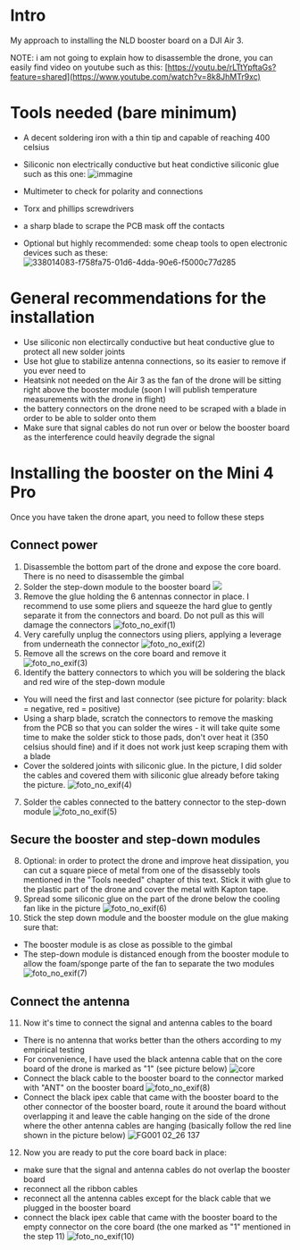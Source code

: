 # Intro
My approach to installing the NLD booster board on a DJI Air 3.

NOTE: i am not going to explain how to disassemble the drone, you can easily find video on youtube such as this: [https://youtu.be/rLTtYpftaGs?feature=shared](https://www.youtube.com/watch?v=8k8JhMTr9xc)

# Tools needed (bare minimum)
- A decent soldering iron with a thin tip and capable of reaching 400 celsius
- Siliconic non electrically conductive but heat condictive siliconic glue such as this one:
![immagine](https://github.com/user-attachments/assets/2a0a0e62-e4f0-48af-b45c-07f20505b6b9)

- Multimeter to check for polarity and connections
- Torx and phillips screwdrivers
- a sharp blade to scrape the PCB mask off the contacts
- Optional but highly recommended: some cheap tools to open electronic devices such as these: 
![338014083-f758fa75-01d6-4dda-90e6-f5000c77d285](https://github.com/user-attachments/assets/3a104caa-c078-41a8-82ae-4bfe9642fcd5)

# General recommendations for the installation
- Use siliconic non electircally conductive but heat conductive glue to protect all new solder joints
- Use hot glue to stabilize antenna connections, so its easier to remove if you ever need to
- Heatsink not needed on the Air 3 as the fan of the drone will be sitting right above the booster module (soon I will publish temperature measurements with the drone in flight)
- the battery connectors on the drone need to be scraped with a blade in order to be able to solder onto them
- Make sure that signal cables do not run over or below the booster board as the interference could heavily degrade the signal


# Installing the booster on the Mini 4 Pro
Once you have taken the drone apart, you need to follow these steps

## Connect power
1) Disassemble the bottom part of the drone and expose the core board. There is no need to disassemble the gimbal
2) Solder the step-down module to the booster board
![](https://github.com/user-attachments/assets/409bc8cc-ae49-412a-9cb9-6c166be928df)
3) Remove the glue holding the 6 antennas connector in place. I recommend to use some pliers and squeeze the hard glue to gently separate it from the connectors and board. Do not pull as this will damage the connectors
![foto_no_exif(1)](https://github.com/user-attachments/assets/b98966f8-7d5b-4038-8a80-1fef0f7638d7)
4) Very carefully unplug the connectors using pliers, applying a leverage from underneath the connector
![foto_no_exif(2)](https://github.com/user-attachments/assets/c71a6043-26e2-4c75-b22e-184b212492f2)
5) Remove all the screws on the core board and remove it
![foto_no_exif(3)](https://github.com/user-attachments/assets/130bbc12-a3ea-4a15-a42b-aaf43bf2156e)
6) Identify the battery connectors to which you will be soldering the black and red wire of the step-down module
- You will need the first and last connector (see picture for polarity: black = negative, red = positive)
- Using a sharp blade, scratch the connectors to remove the masking from the PCB so that you can solder the wires - it will take quite some time to make the solder stick to those pads, don't over heat it (350 celsius should fine) and if it does not work just keep scraping them with a blade
- Cover the soldered joints with siliconic glue. In the picture, I did solder the cables and covered them with siliconic glue already before taking the picture.
![foto_no_exif(4)](https://github.com/user-attachments/assets/bf16d1da-f116-4c71-8c1c-f1fe4130b839)
7) Solder the cables connected to the battery connector to the step-down module
![foto_no_exif(5)](https://github.com/user-attachments/assets/0c63f580-1de2-484b-a148-c053f0dd5176)

## Secure the booster and step-down modules
8) Optional: in order to protect the drone and improve heat dissipation, you can cut a square piece of metal from one of the disassebly tools mentioned in the "Tools needed" chapter of this text. Stick it with glue to the plastic part of the drone and cover the metal with Kapton tape.
9) Spread some siliconic glue on the part of the drone below the cooling fan like in the picture
![foto_no_exif(6)](https://github.com/user-attachments/assets/35575cac-f687-4f05-840f-9f5d7b55a5f5)
10) Stick the step down module and the booster module on the glue making sure that:
- The booster module is as close as possible to the gimbal
- The step-down module is distanced enough from the booster module to allow the foam/sponge parte of the fan to separate the two modules
![foto_no_exif(7)](https://github.com/user-attachments/assets/4944c193-3039-488d-8ac9-6fa60ef5a142)

## Connect the antenna
11) Now it's time to connect the signal and antenna cables to the board
- There is no antenna that works better than the others according to my empirical testing
- For convenience, I have used the black antenna cable that on the core board of the drone is marked as "1" (see picture below)
![core](https://github.com/user-attachments/assets/6374ee86-3844-42e6-9782-c8d55e173c71)
- Connect the black cable to the booster board to the connector marked with "ANT" on the booster board
![foto_no_exif(8)](https://github.com/user-attachments/assets/95d6454d-f04f-4846-a622-0f5dcd262b3a)
- Connect the black ipex cable that came with the booster board to the other connector of the booster board, route it around the board without overlapping it and leave the cable hanging on the side of the drone where the other antenna cables are hanging (basically follow the red line shown in the picture below)
![FG001 02_26 137](https://github.com/user-attachments/assets/d8769aa9-58b3-496c-aba3-84160836bcee)
12) Now you are ready to put the core board back in place:
- make sure that the signal and antenna cables do not overlap the booster board
- reconnect all the ribbon cables
- reconnect all the antenna cables except for the black cable that we plugged in the booster board
- connect the black ipex cable that came with the booster board to the empty connector on the core board (the one marked as "1" mentioned in the step 11)
![foto_no_exif(10)](https://github.com/user-attachments/assets/069fc85e-91e2-48e2-8ec1-605d234bc22a)
